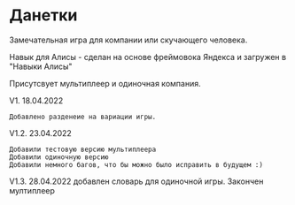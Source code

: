 # Данетки
Замечательная игра для компании или скучающего человека.

Навык для Алисы - сделан на основе фреймовока Яндекса и загружен в "Навыки Алисы"

Присутсвует мультиплеер и одиночная компания.


V1. 18.04.2022

	Добавлено разденеие на вариации игры.

V1.2. 23.04.2022

	Добавили тестовую версию мультиплеера
	Добавили одиночную версию
	Добавили немного багов, что бы можно было исправить в будущем :)

V1.3. 28.04.2022
	добавлен словарь для одиночной игры.
	Закончен мултиплеер
